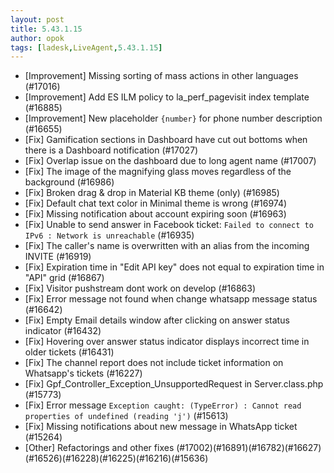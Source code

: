 ```yaml
---
layout: post
title: 5.43.1.15
author: opok
tags: [ladesk,LiveAgent,5.43.1.15]
---
```

- [Improvement] Missing sorting of mass actions in other languages (#17016)
- [Improvement] Add ES ILM policy to la_perf_pagevisit index template  (#16885)
- [Improvement] New placeholder `{number}` for phone number description (#16655)
- [Fix] Gamification sections in Dashboard have cut out bottoms when there is a Dashboard notification (#17027)
- [Fix] Overlap issue on the dashboard due to long agent name (#17007)
- [Fix] The image of the magnifying glass moves regardless of the background (#16986)
- [Fix] Broken drag & drop in Material KB theme (only) (#16985)
- [Fix] Default chat text color in Minimal theme is wrong (#16974)
- [Fix] Missing notification about account expiring soon (#16963)
- [Fix] Unable to send answer in Facebook ticket: `Failed to connect to IPv6 : Network is unreachable` (#16935)
- [Fix] The caller's name is overwritten with an alias from the incoming INVITE (#16919)
- [Fix] Expiration time in "Edit API key" does not equal to expiration time in "API" grid (#16867)
- [Fix] Visitor pushstream dont work on develop (#16863)
- [Fix] Error message not found when change whatsapp message status (#16642)
- [Fix] Empty Email details window after clicking on answer status indicator (#16432)
- [Fix] Hovering over answer status indicator displays incorrect time in older tickets (#16431)
- [Fix] The channel report does not include ticket information on Whatsapp's tickets (#16227)
- [Fix] Gpf_Controller_Exception_UnsupportedRequest in Server.class.php (#15773)
- [Fix] Error message `Exception caught: (TypeError) : Cannot read properties of undefined (reading 'j')` (#15613)
- [Fix] Missing notifications about new message in WhatsApp ticket (#15264)
- [Other] Refactorings and other fixes (#17002)(#16891)(#16782)(#16627)(#16526)(#16228)(#16225)(#16216)(#15636)

